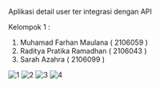 Aplikasi detail user ter integrasi dengan API 

Kelompok 1 :
  1. Muhamad Farhan Maulana ( 2106059 )
  2. Raditya Pratika Ramadhan ( 2106043 )
  3. Sarah Azahra  ( 2106099 )

![1](https://github.com/hanlol01/belajar_api/assets/151630488/b2581a19-497b-4181-9b48-78fee10947cb)
![2](https://github.com/hanlol01/belajar_api/assets/151630488/e7ec3870-60b6-4906-9ee6-7ceb4ebd67d0)
![3](https://github.com/hanlol01/belajar_api/assets/151630488/8abf080e-a214-4b6b-8589-360b181f52ef)
![4](https://github.com/hanlol01/belajar_api/assets/151630488/0dc81577-4ab4-47ad-9fd7-4a5b759cf44b)


